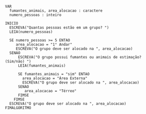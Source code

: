     VAR
      fumantes_animais, area_alocacao : caractere
      numero_pessoas : inteiro

    INICIO
      ESCREVA("Quantas pessoas estão em um grupo? ")
      LEIA(numero_pessoas)
    
      SE numero_pessoas >= 5 ENTAO
         area_alocacao = "1° Andar"
         ESCREVA("O grupo deve ser alocado na ", area_alocacao)
      SENAO
          ESCREVA("O grupo possui fumantes ou animais de estimação? (Sim/não) ")
          LEIA(fumantes_animais)
        
          SE fumantes_animais = "sim" ENTAO
            area_alocacao = "Área Externa"
            ESCREVA("O grupo deve ser alocado na ", area_alocacao)
          SENAO
             area_alocacao = "Térreo"
          FIMSE
        FIMSE
      ESCREVA("O grupo deve ser alocado na ", area_alocacao)
    FIMALGORITMO


